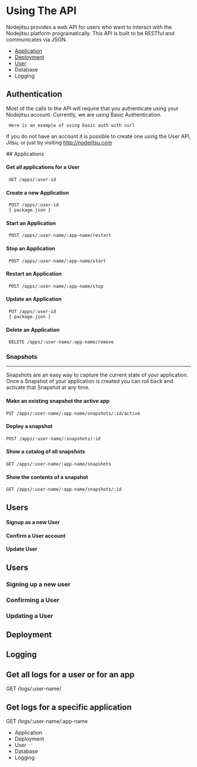 # Using The API

Nodejitsu provides a web API for users who want to interact with the Nodejitsu platform programatically. This API is built to be RESTful and communicates via JSON.

- [Application](#Applications)
- [Deployment](#Deployment)
- [User](#User)
- Database
- Logging

## Authentication 

Most of the calls to the API will require that you authenticate using your Nodejitsu account. Currently, we are using Basic Authentication. 

     Here is an example of using basic auth with curl

If you do not have an account it is possible to create one using the User API, Jitsu, or just by visiting http://nodejitsu.com

<a name="Applications"/>
## Applications

#### Get all applications for a User
    
     GET /apps/:user-id

#### Create a new Application

     POST /apps/:user-id
     { package.json }

#### Start an Application

     POST /apps/:user-name/:app-name/restart

#### Stop an Application
     
     POST /apps/:user-name/:app-name/start

#### Restart an Application
     
     POST /apps/:user-name/:app-name/stop

#### Update an Application

     PUT /apps/:user-id
     { package.json }

#### Delete an Application

     DELETE /apps/:user-name/:app-name/remove


### Snapshots
---

Snapshots are an easy way to capture the current state of your application. Once a Snapshot of your application is created you can roll back and activate that Snapshot at any time. 

#### Make an existing snapshot the active app
    PUT /apps/:user-name/:app-name/snapshots/:id/active

#### Deploy a snapshot
    POST /apps/:user-name/:snapshots/:id

#### Show a catalog of all snapshots
    GET /apps/:user-name/:app-name/snapshots

#### Show the contents of a snapshot
    GET /apps/:user-name/:app-name/snapshots/:id


## Users

<a name="Users"/>


#### Signup as a new User

#### Confirm a User account

#### Update User


## Users

### Signing up a new user

### Confirming a User

### Updating a User

## Deployment

## Logging

## Get all logs for a user or for an app
GET /logs/:user-name/

## Get logs for a specific application
GET /logs/:user-name/:app-name



- Application
- Deployment
- User
- Database
- Logging

